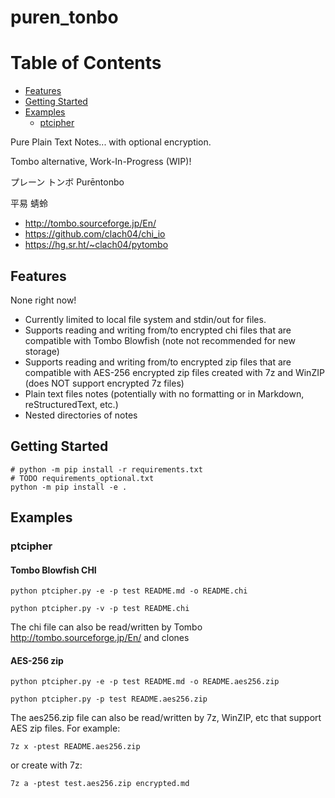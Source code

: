 # puren_tonbo

# Table of Contents
* [Features](#Features)
* [Getting Started](#Getting-Started)
* [Examples](#Examples)
	* [ptcipher](#ptcipher)


Pure Plain Text Notes... with optional encryption.

Tombo alternative, Work-In-Progress (WIP)!

プレーン トンボ
Purēntonbo

 平易 蜻蛉


  * http://tombo.sourceforge.jp/En/
  * https://github.com/clach04/chi_io
  * https://hg.sr.ht/~clach04/pytombo


## Features

None right now!

  * Currently limited to local file system and stdin/out for files.
  * Supports reading and writing from/to encrypted chi files that are compatible with Tombo Blowfish (note not recommended for new storage)
  * Supports reading and writing from/to encrypted zip files that are compatible with AES-256 encrypted zip files created with 7z and WinZIP (does NOT support encrypted 7z files)
  * Plain text files notes (potentially with no formatting or in Markdown, reStructuredText, etc.)
  * Nested directories of notes


## Getting Started

    # python -m pip install -r requirements.txt
    # TODO requirements_optional.txt
    python -m pip install -e .

## Examples

### ptcipher

#### Tombo Blowfish CHI

    python ptcipher.py -e -p test README.md -o README.chi

    python ptcipher.py -v -p test README.chi

The chi file can also be read/written by Tombo http://tombo.sourceforge.jp/En/ and clones


#### AES-256 zip

    python ptcipher.py -e -p test README.md -o README.aes256.zip

    python ptcipher.py -p test README.aes256.zip

The aes256.zip file can also be read/written by 7z, WinZIP, etc that support AES zip files.
For example:

    7z x -ptest README.aes256.zip

or create with 7z:

    7z a -ptest test.aes256.zip encrypted.md

